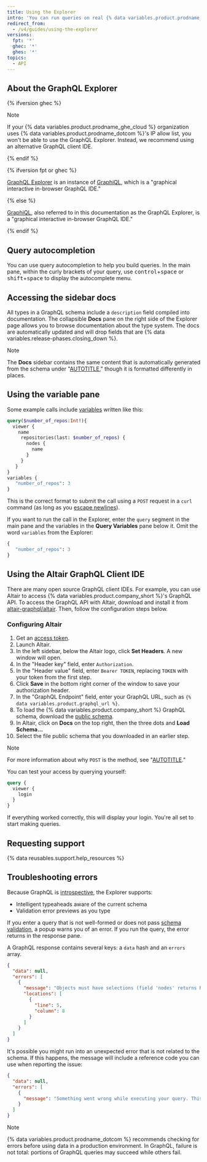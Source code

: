 ```yaml
---
title: Using the Explorer
intro: 'You can run queries on real {% data variables.product.prodname_dotcom %} data using the GraphQL Explorer, an integrated development environment in your browser that includes docs, syntax highlighting, and validation errors.'
redirect_from:
  - /v4/guides/using-the-explorer
versions:
  fpt: '*'
  ghec: '*'
  ghes: '*'
topics:
  - API
---
```


## About the GraphQL Explorer

{% ifversion ghec %}

> [!NOTE]
> If your {% data variables.product.prodname_ghe_cloud %} organization uses {% data variables.product.prodname_dotcom %}'s IP allow list, you won't be able to use the GraphQL Explorer. Instead, we recommend using an alternative GraphQL client IDE.

{% endif %}

{% ifversion fpt or ghec %}

[GraphQL Explorer](/graphql/overview/explorer) is an instance of [GraphiQL](https://github.com/graphql/graphiql), which is a "graphical interactive in-browser GraphQL IDE."

{% else %}

[GraphiQL](https://github.com/graphql/graphiql), also referred to in this documentation as the GraphQL Explorer, is a "graphical interactive in-browser GraphQL IDE."

{% endif %}

## Query autocompletion

You can use query autocompletion to help you build queries. In the main pane, within the curly brackets of your query, use <kbd>control</kbd>+<kbd>space</kbd> or <kbd>shift</kbd>+<kbd>space</kbd> to display the autocomplete menu.

## Accessing the sidebar docs

All types in a GraphQL schema include a `description` field compiled into documentation. The collapsible **Docs** pane on the right side of the Explorer page allows you to browse documentation about the type system. The docs are automatically updated and will drop fields that are {% data variables.release-phases.closing_down %}.

> [!NOTE]
> The **Docs** sidebar contains the same content that is automatically generated from the schema under "[AUTOTITLE](/graphql)," though it is formatted differently in places.

## Using the variable pane

Some example calls include [variables](/graphql/guides/forming-calls-with-graphql#working-with-variables) written like this:

```graphql
query($number_of_repos:Int!){
  viewer {
    name
     repositories(last: $number_of_repos) {
       nodes {
         name
       }
     }
   }
}
variables {
   "number_of_repos": 3
}
```

This is the correct format to submit the call using a `POST` request in a `curl` command (as long as you [escape newlines](/graphql/guides/forming-calls-with-graphql#communicating-with-graphql)).

If you want to run the call in the Explorer, enter the `query` segment in the main pane and the variables in the **Query Variables** pane below it. Omit the word `variables` from the Explorer:

```graphql
{
   "number_of_repos": 3
}
```

## Using the Altair GraphQL Client IDE

There are many open source GraphQL client IDEs. For example, you can use Altair to access {% data variables.product.company_short %}'s GraphQL API. To access the GraphQL API with Altair, download and install it from [altair-graphql/altair](https://github.com/altair-graphql/altair). Then, follow the configuration steps below.

### Configuring Altair

1. Get an [access token](/graphql/guides/forming-calls-with-graphql#authenticating-with-graphql).
1. Launch Altair.
1. In the left sidebar, below the Altair logo, click **Set Headers**. A new window will open.
1. In the "Header key" field, enter `Authorization`.
1. In the "Header value" field, enter `Bearer TOKEN`, replacing `TOKEN` with your token from the first step.
1. Click **Save** in the bottom right corner of the window to save your authorization header.
1. In the "GraphQL Endpoint" field, enter your GraphQL URL, such as `{% data variables.product.graphql_url %}`.
1. To load the {% data variables.product.company_short %} GraphQL schema, download the [public schema](/graphql/overview/public-schema).
1. In Altair, click on **Docs** on the top right, then the three dots and **Load Schema...**
1. Select the file public schema that you downloaded in an earlier step.

> [!NOTE]
> For more information about why `POST` is the method, see "[AUTOTITLE](/graphql/guides/forming-calls-with-graphql#communicating-with-graphql)."

You can test your access by querying yourself:

```graphql
query {
  viewer {
    login
  }
}
```

If everything worked correctly, this will display your login. You're all set to start making queries.

## Requesting support

{% data reusables.support.help_resources %}

## Troubleshooting errors

Because GraphQL is [introspective](/graphql/guides/introduction-to-graphql#discovering-the-graphql-api), the Explorer supports:

* Intelligent typeaheads aware of the current schema
* Validation error previews as you type

If you enter a query that is not well-formed or does not pass [schema validation](/graphql/guides/introduction-to-graphql#schema), a popup warns you of an error. If you run the query, the error returns in the response pane.

A GraphQL response contains several keys: a `data` hash and an `errors` array.

```json
{
  "data": null,
  "errors": [
    {
      "message": "Objects must have selections (field 'nodes' returns Repository but has no selections)",
      "locations": [
        {
          "line": 5,
          "column": 8
        }
      ]
    }
  ]
}
```

It's possible you might run into an unexpected error that is not related to the schema. If this happens, the message will include a reference code you can use when reporting the issue:

```json
{
  "data": null,
  "errors": [
    {
      "message": "Something went wrong while executing your query. This is most likely a GitHub bug. Please include \"7571:3FF6:552G94B:69F45B7:5913BBEQ\" when reporting this issue."
    }
  ]
}
```

> [!NOTE]
> {% data variables.product.prodname_dotcom %} recommends checking for errors before using data in a production environment. In GraphQL, failure is not total: portions of GraphQL queries may succeed while others fail.
